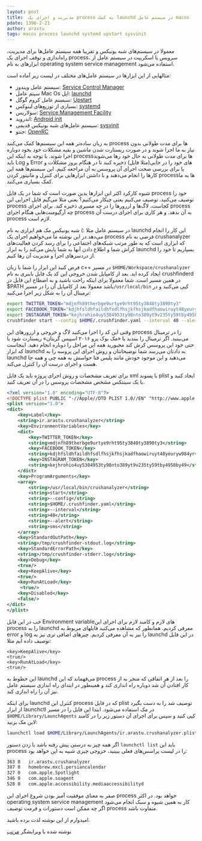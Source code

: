 ```yaml
---
layout: post
title:  مدیریت و اجرای یک process به کمک launchd در سیستم عامل macos
pdate: 1396-2-21
author: arastu
tags: macos process launchd systemd upstart sysvinit
---
```


معمولا در سیستم‌های شبه یونیکس و تقریبا همه سیستم عامل‌ها برای مدیریت، راه‌اندازی و توقف اجرای یک process، سرویس یا اسکریپت در سیستم عامل از ابزارهای به نام operating system service management استفاده می‌شود.

مثالهایی از این ابزارها در سیستم عامل‌های مختلف در لیست زیر آماده است:

+ سیستم عامل ویندوز: [Service Control Manager](https://en.wikipedia.org/wiki/Service_Control_Manager)
+ سیتم عامل Mac Os اپل: [launchd](https://en.wikipedia.org/wiki/Launchd)
+ سیستم عامل کروم گوگل: [Upstart](https://en.wikipedia.org/wiki/Upstart)
+ بسیاری از توزیع‌های لینوکس: [systemd](https://en.wikipedia.org/wiki/Systemd)
+ سولاریس: [Service Management Facility](https://en.wikipedia.org/wiki/Service_Management_Facility)
+ اندروید: [Android init](http://elinux.org/Android_Booting#.27init.27)
+ سیستم عامل‌های شبه یونیکس قدیمی: [sysvinit](https://en.wikipedia.org/wiki/Sysvinit)
+ جنتو: [OpenRC](https://en.wikipedia.org/wiki/OpenRC)

به زبان ساده‌تر همه این سیستم‌ها کمک می‌کنند  process ها  برای مدت طولانی  بدون نیاز به ما اجزا شوند و در صورت ریستارت شدن ماشین و بقیه مشکلات خود بخود دوباره اجرا شوند. با توجه به اینکه این processها برای مدت طولانی به حال خود رها می‌شوند باید Log و Error های خود را در جایی(مثلا فایل) ذخیره کنند تا در هنگام بروز مشکلات و یا برای بررسی صحت اجرای آن پروسس به آن مراجعه کنیم. این سیستم‌ها همه این کارها را انجام می‌دهند و با داشتن ابزارهایی برای کنترل و مانیتور کردن processها به ما کمک بسیاری می‌کنند.

شیوه کارکرد اکثر این ابزارها بدین صورت است که شما در یک فایل process خود را توصیف می‌کنید. توصیف می‌کنیم یعنی چیکار می‌کنیم؟ یعنی مثلا می‌گیم فایل اجرایی این process کجاست، لاگ‌ها و اررورها را در چه مسیری ذخیره کند. برای اجرای process چه آرگیومنت‌هایی هنگام اجرای process به آن بدهد. و هر کاری برای اجرای درست آن process لازم است.

در سیستم عامل مثلا :) شبه یونیکس مک هم ابزاری به نام launchd این کار را انجام می‌دهد.در این نوشته ما می‌خواهیم اجرای یک process فرضی به نام crushanalyzer که ابزاری است که به طور مرتب شبکه‌های اجتماعی را برای رسد کردن فعالیت‌های کراش شما و اطلاع دادن آنها به شما پایش می‌کند را به ابزار launchd بسپاریم تا خود را از دردسر‌های اجرا و مدیریت آن رها کنیم.

فرض کنید این ابزار را شما با زبان  c++ در مسیر ```$HOME/Workspace/crushanalyzer``` ایجاد کرده اید. بعد از کامپایل شدن خروجی این کد یک فایل باینری به نام crushfinderd در همین مسیر است. شما معمولا برای اینکه راحت باشید و به اصطاح این فایل در $PATH باشد معمولا بعد از کامپایل آن را در مسیر```/usr/local/bin``` کپی می‌کنید و در ترمینال آن را به شکل زیر اجرا می‌کنید:

```bash
export TWITTER_TOKEN="mdjnfh89therbge9urtye9rht95ty3840ty3890ty3"
export FACEBOOK_TOKEN="kdjhfsldhfaildhfsdlfhsjkfhsjkadfhaowiruyt48yeuryw984yr"
export INSTAGRAM_TOKEN="kejhrohio4uy5384953ty98nto389yt9v235ty59tby4958by49"
crushfinder start --config $HOME/.crushfinder.yaml --interval 40 --alert sms
```

وقتی این کد را اجرا می‌کنید لاگ و خروجی و اررور‌های این process را در ترمینال می‌بینید. اگر ترمینال را ببندید یا «مک بوک پرو ۲۰۱۶ اسپیس گریتان» ریستارت شود یا حتی خود این پروسس کرش کند مجبورید همه این مراحل را دوباره انجام دهید.
اینجاست که ابزار launchd به دادتان می‌رسد شما توضیحاتتان و روش اجرای این پروسه را به launchd می‌دهید و این موجود خودش مانند پلیس فتا حواسش به همه چی و همه جا هست و اجرای درست آن را کنترل می‌کند.

برای تعریف مشخصات و روش اجرای پروژه باید یک فایل xml با پسوند plist ایجاد کنید و با یک سینتکس مشخص مشخصات پروسس را در آن تعریف کنید.

```xml
<?xml version="1.0" encoding="UTF-8"?>
<!DOCTYPE plist PUBLIC "-//Apple//DTD PLIST 1.0//EN" "http://www.apple.com/DTDs/PropertyList-1.0.dtd">
<plist version="1.0">
<dict>
    <key>Label</key>
    <string>ir.arastu.crushanalyzer</string>
    <key>EnvironmentVariables</key>
    <dict>
        <key>TWITTER_TOKEN</key>
        <string>mdjnfh89therbge9urtye9rht95ty3840ty3890ty3</string>
        <key>FACEBOOK_TOKEN</key>
        <string>kdjhfsldhfaildhfsdlfhsjkfhsjkadfhaowiruyt48yeuryw984yr</string>
        <key>INSTAGRAM_TOKEN</key>
        <string>kejhrohio4uy5384953ty98nto389yt9v235ty59tby4958by49</string>
    </dict>
    <key>ProgramArguments</key>
    <array>
        <string>/usr/local/bin/crushanalyzer</string>
        <string>start</string>
        <string>--config</string>
        <string>$HOME/.crushfinder.yaml</string>
        <string>--interval</string>
        <string>40</string>
        <string>--alert</string>
        <string>sms</string>
    </array>
    <key>StandardOutPath</key>
    <string>/tmp/crushfinder-stdout.log</string>
    <key>StandardErrorPath</key>
    <string>/tmp/crushfinder-stderr.log</string>
    <key>Debug</key>
    <true/>
    <key>KeepAlive</key>
    <true/>
    <key>RunAtLoad</key>
	 <true/>
    <key>Disabled</key>
    <false/>
</dict>
</plist>
```

خب در این فایل Environment variableهای لازم و کامند لازم برای اجرای این process را به launchd معرفی کردیم. همانطور که مشاهده می‌کنید فایلهای مربوط به error و log را نیز به آن معرفی کردیم.
چیزهای اضافی تری نیز به launchd در این فایل توصیف داده ایم مثلا:

```
<key>KeepAlive</key>
<true/>
<key>RunAtLoad</key>
<true/>
```


این خطوط به launchd می‌فهماند که این process را بعد از هر اتفاقی که منجر به از کار افتادن آن شد دوباره راه اندازی کند و همینطور در ابتدای راه اندازی سیستم عامل نیز آن را راه اندازی کند.

برای اینکه launchd کنترل این process که در فایل plist توصیف شد را به دست بگیرد از ابزار launchctl در مک استفاده می‌شود. ابتدا این فایل را در مسیر ```$HOME/Library/LaunchAgents``` کپی کنید و سپس برای اجرای آن دستور زیر را در کامند لاین مک بزنید:
```bash
launchctl load $HOME/Library/LaunchAgents/ir.arastu.crushanalyzer.plist
```

اگر همه چیز به درستی پیش رفته باشد با زدن دستور ```launchctl list``` باید این process را در لیست پراسس‌های فعلی ببینید، خروجی چیزی شبیه به این خواهد بود:
```bash
363	0	ir.arastu.crushanalyzer
387	0	homebrew.mxcl.persiancalendar
327	0	com.apple.Spotlight
346	0	com.apple.soagent
528	0	com.apple.accessibility.mediaaccessibilityd
```

صفر به معنای موفقیت آمیز بودن شروع اجرای این process خواهد بود.
در اکثر operating system service management کار به همین شیوه و سبک انجام می‌شود اگر چه ممکن است دستورات و فرمت توصیف process متفاوت باشد.

امیدوارم از این نوشته لذت برده باشید.


نوشته شده با ویرایشگر [مرتب](http://www.sobhe.ir/moratab/)
